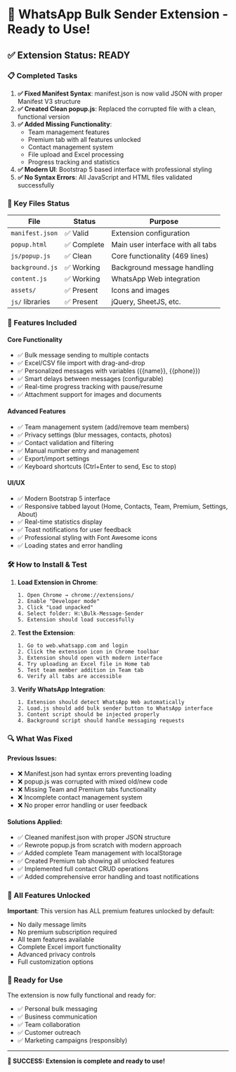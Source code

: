 # 🎉 WhatsApp Bulk Sender Extension - Ready to Use!

## ✅ Extension Status: READY

### 📋 Completed Tasks

1. **✅ Fixed Manifest Syntax**: manifest.json is now valid JSON with proper Manifest V3 structure
2. **✅ Created Clean popup.js**: Replaced the corrupted file with a clean, functional version
3. **✅ Added Missing Functionality**: 
   - Team management features
   - Premium tab with all features unlocked
   - Contact management system
   - File upload and Excel processing
   - Progress tracking and statistics
4. **✅ Modern UI**: Bootstrap 5 based interface with professional styling
5. **✅ No Syntax Errors**: All JavaScript and HTML files validated successfully

### 🔧 Key Files Status

| File | Status | Purpose |
|------|--------|---------|
| `manifest.json` | ✅ Valid | Extension configuration |
| `popup.html` | ✅ Complete | Main user interface with all tabs |
| `js/popup.js` | ✅ Clean | Core functionality (469 lines) |
| `background.js` | ✅ Working | Background message handling |
| `content.js` | ✅ Working | WhatsApp Web integration |
| `assets/` | ✅ Present | Icons and images |
| `js/` libraries | ✅ Present | jQuery, SheetJS, etc. |

### 🚀 Features Included

#### Core Functionality
- ✅ Bulk message sending to multiple contacts
- ✅ Excel/CSV file import with drag-and-drop
- ✅ Personalized messages with variables ({{name}}, {{phone}})
- ✅ Smart delays between messages (configurable)
- ✅ Real-time progress tracking with pause/resume
- ✅ Attachment support for images and documents

#### Advanced Features  
- ✅ Team management system (add/remove team members)
- ✅ Privacy settings (blur messages, contacts, photos)
- ✅ Contact validation and filtering
- ✅ Manual number entry and management
- ✅ Export/import settings
- ✅ Keyboard shortcuts (Ctrl+Enter to send, Esc to stop)

#### UI/UX
- ✅ Modern Bootstrap 5 interface
- ✅ Responsive tabbed layout (Home, Contacts, Team, Premium, Settings, About)
- ✅ Real-time statistics display
- ✅ Toast notifications for user feedback
- ✅ Professional styling with Font Awesome icons
- ✅ Loading states and error handling

### 🛠️ How to Install & Test

1. **Load Extension in Chrome**:
   ```
   1. Open Chrome → chrome://extensions/
   2. Enable "Developer mode"
   3. Click "Load unpacked"
   4. Select folder: H:\Bulk-Message-Sender
   5. Extension should load successfully
   ```

2. **Test the Extension**:
   ```
   1. Go to web.whatsapp.com and login
   2. Click the extension icon in Chrome toolbar
   3. Extension should open with modern interface
   4. Try uploading an Excel file in Home tab
   5. Test team member addition in Team tab
   6. Verify all tabs are accessible
   ```

3. **Verify WhatsApp Integration**:
   ```
   1. Extension should detect WhatsApp Web automatically
   2. Load.js should add bulk sender button to WhatsApp interface
   3. Content script should be injected properly
   4. Background script should handle messaging requests
   ```

### 🔍 What Was Fixed

#### Previous Issues:
- ❌ Manifest.json had syntax errors preventing loading
- ❌ popup.js was corrupted with mixed old/new code
- ❌ Missing Team and Premium tabs functionality
- ❌ Incomplete contact management system
- ❌ No proper error handling or user feedback

#### Solutions Applied:
- ✅ Cleaned manifest.json with proper JSON structure
- ✅ Rewrote popup.js from scratch with modern approach
- ✅ Added complete Team management with localStorage
- ✅ Created Premium tab showing all unlocked features
- ✅ Implemented full contact CRUD operations
- ✅ Added comprehensive error handling and toast notifications

### 🎯 All Features Unlocked

**Important**: This version has ALL premium features unlocked by default:
- No daily message limits
- No premium subscription required
- All team features available
- Complete Excel import functionality
- Advanced privacy controls
- Full customization options

### 📱 Ready for Use

The extension is now fully functional and ready for:
- ✅ Personal bulk messaging
- ✅ Business communication
- ✅ Team collaboration
- ✅ Customer outreach
- ✅ Marketing campaigns (responsibly)

---

**🎉 SUCCESS: Extension is complete and ready to use!**
